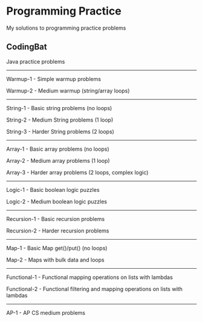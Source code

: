 # Programming Practice

My solutions to programming practice problems

## CodingBat

Java practice problems

***

Warmup-1 - Simple warmup problems

Warmup-2 - Medium warmup (string/array loops)

***

String-1 - Basic string problems (no loops)

String-2 - Medium String problems (1 loop)

String-3 - Harder String problems (2 loops)

***

Array-1 - Basic array problems (no loops)

Array-2 - Medium array problems (1 loop)

Array-3 - Harder array problems (2 loops, complex logic)

***

Logic-1 - Basic boolean logic puzzles

Logic-2 - Medium boolean logic puzzles

***

Recursion-1 - Basic recursion problems

Recursion-2 - Harder recursion problems

***

Map-1 - Basic Map get()/put() (no loops)

Map-2 - Maps with bulk data and loops

***

Functional-1 - Functional mapping operations on lists with lambdas

Functional-2 - Functional filtering and mapping operations on lists with lambdas

***

AP-1 - AP CS medium problems